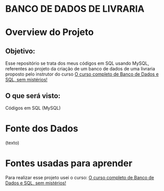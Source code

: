 # BANCO DE DADOS DE LIVRARIA

# Overview do Projeto
## Objetivo:
Esse repositório se trata dos meus códigos em SQL usando MySQL, referentes ao projeto da criação de um banco de dados de uma livraria proposto pelo instrutor do curso [O curso completo de Banco de Dados e SQL, sem mistérios!](https://www.udemy.com/course/bancos-de-dados-relacionais-basico-avancado/)

## O que será visto:
Códigos em SQL (MySQL)

# Fonte dos Dados
(texto)

# Fontes usadas para aprender
Para realizar esse projeto usei o curso: [O curso completo de Banco de Dados e SQL, sem mistérios!](https://www.udemy.com/course/bancos-de-dados-relacionais-basico-avancado/)
